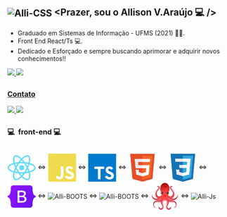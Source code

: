 

 ##   <img align="center" alt="Alli-CSS" height="60" width="70" src="https://user-images.githubusercontent.com/39178001/156087891-d1cdc322-5719-4279-a260-bc37bf482760.svg" />  <Prazer, sou o Allison V.Araújo  💻 />

- Graduado em Sistemas de Informação - UFMS (2021) 🧑‍💻.
-  Front End React/Ts 💻. 
-  Dedicado e Esforçado e sempre buscando aprimorar e adquirir novos conhecimentos!!


<div>
    <a href="https://github.com/AllisonVinicius" />
  <img height="180rem" src="https://github-readme-stats.vercel.app/api?username=AllisonVinicius&show_icons=true&theme=cobalt2&include_all_commits=true&count_private=true"/>
  <img height="180rem" src="https://github-readme-stats.vercel.app/api/top-langs/?username=AllisonVinicius&layout=compact&langs_count=7&theme=cobalt2"/>
  
</div>

##

### Contato

<div align="start"> 

  <a href="mailto:allisonvinicius63@gmail.com"><img src="https://img.shields.io/badge/-Gmail-FF0000?style=for-the-badge&logo=gmail&logoColor=white" target="_blank">
  </a>
  <a href="https://www.linkedin.com/in/allison-v-araújo/"  target="_blank">
<img src="https://img.shields.io/badge/-LinkedIn-%230077B5?style=for-the-badge&logo=linkedin&logoColor=white" target="_blank"></a> 
 </div>

 
##
<h3>💻 &nbsp;front-end 💻</h3>
<div  style="display: inline_block"><br>
    <img align="center" alt="Alli-React" height="65" width="65" src="https://raw.githubusercontent.com/devicons/devicon/master/icons/react/react-original.svg" /> 
  <=>
  <img align="center" alt="Alli-Js" height="65" width="65" src="https://raw.githubusercontent.com/devicons/devicon/master/icons/javascript/javascript-plain.svg" />
  <=>
  <img align="center" alt="Alli-Ts" height="65" width="65" src="https://raw.githubusercontent.com/devicons/devicon/master/icons/typescript/typescript-plain.svg" />
  <=>

  <img align="center" alt="Alli-HTML" height="65" width="65" src="https://raw.githubusercontent.com/devicons/devicon/master/icons/html5/html5-original.svg" />
  <=>
  <img align="center" alt="Alli-CSS" height="65 width="65" src="https://raw.githubusercontent.com/devicons/devicon/master/icons/css3/css3-original.svg" />
  <=>
   <img align="center" alt="Alli-BOOTS" height="65 width="65" src="https://raw.githubusercontent.com/devicons/devicon/master/icons/bootstrap/bootstrap-original.svg" />
 <=>
   <img align="center" alt="Alli-BOOTS" height="65 width="65" src="http://semantic-ui.com/images/logo.png" />
  <=>
    <img align="center" alt="Alli-BOOTS" height="65 width="65"  src="https://mobx.js.org/assets/mobx.png" />
    <=>
    <img align="center" alt='Allis-jest' width="65 height="65" src="https://raw.githubusercontent.com/testing-library/dom-testing-library/master/other/octopus.png" />
<=>
 <img align="center" alt="Alli-Js" height="65" width="65" src="https://user-images.githubusercontent.com/39178001/162860046-b21b307f-bb4f-404e-a7cc-afb8c9334d7c.png" />
</div>
      

  

